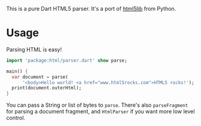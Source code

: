 This is a pure Dart HTML5 parser.
It's a port of [html5lib](https://github.com/html5lib/html5lib-python) from 
Python. 

# Usage

Parsing HTML is easy!

```dart
import 'package:html/parser.dart' show parse;

main() {
  var document = parse(
      '<body>Hello world! <a href="www.html5rocks.com">HTML5 rocks!');
  print(document.outerHtml);
}
```

You can pass a String or list of bytes to `parse`.
There's also `parseFragment` for parsing a document fragment, and `HtmlParser`
if you want more low level control.

